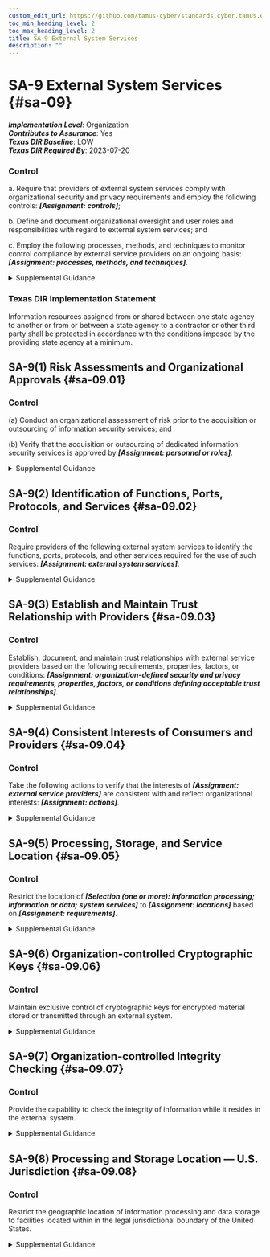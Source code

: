 ```yaml
---
custom_edit_url: https://github.com/tamus-cyber/standards.cyber.tamus.edu/tree/main/static/content/tamus.edu/TAMUS_profile.xml
toc_min_heading_level: 2
toc_max_heading_level: 2
title: SA-9 External System Services
description: ""
---
```


# SA-9 External System Services {#sa-09}

_**Implementation Level**_: Organization\
_**Contributes to Assurance**_: Yes\
_**Texas DIR Baseline**_: LOW\
_**Texas DIR Required By**_: 2023-07-20

### Control

a. Require that providers of external system services comply with organizational security and privacy requirements and employ the following controls: _**[Assignment: controls]**_;

b. Define and document organizational oversight and user roles and responsibilities with regard to external system services; and

c. Employ the following processes, methods, and techniques to monitor control compliance by external service providers on an ongoing basis: _**[Assignment: processes, methods, and techniques]**_.

<details>
  <summary>Supplemental Guidance</summary>

a. Require that providers of external system services comply with organizational security and privacy requirements and employ the following controls: _**[Assignment: controls]**_;

b. Define and document organizational oversight and user roles and responsibilities with regard to external system services; and

c. Employ the following processes, methods, and techniques to monitor control compliance by external service providers on an ongoing basis: _**[Assignment: processes, methods, and techniques]**_.

</details>

### Texas DIR Implementation Statement

Information resources assigned from or shared between one state agency to another or from or between a state agency to a contractor or other third party shall be protected in accordance with the conditions imposed by the providing state agency at a minimum.

## SA-9(1) Risk Assessments and Organizational Approvals {#sa-09.01}

### Control

(a) Conduct an organizational assessment of risk prior to the acquisition or outsourcing of information security services; and

(b) Verify that the acquisition or outsourcing of dedicated information security services is approved by _**[Assignment: personnel or roles]**_.

<details>
  <summary>Supplemental Guidance</summary>

(a) Conduct an organizational assessment of risk prior to the acquisition or outsourcing of information security services; and

(b) Verify that the acquisition or outsourcing of dedicated information security services is approved by _**[Assignment: personnel or roles]**_.

</details>

## SA-9(2) Identification of Functions, Ports, Protocols, and Services {#sa-09.02}

### Control

Require providers of the following external system services to identify the functions, ports, protocols, and other services required for the use of such services: _**[Assignment: external system services]**_.

<details>
  <summary>Supplemental Guidance</summary>

Require providers of the following external system services to identify the functions, ports, protocols, and other services required for the use of such services: _**[Assignment: external system services]**_.

</details>

## SA-9(3) Establish and Maintain Trust Relationship with Providers {#sa-09.03}

### Control

Establish, document, and maintain trust relationships with external service providers based on the following requirements, properties, factors, or conditions: _**[Assignment: organization-defined security and privacy requirements, properties, factors, or conditions defining acceptable trust relationships]**_.

<details>
  <summary>Supplemental Guidance</summary>

Establish, document, and maintain trust relationships with external service providers based on the following requirements, properties, factors, or conditions: _**[Assignment: organization-defined security and privacy requirements, properties, factors, or conditions defining acceptable trust relationships]**_.

</details>

## SA-9(4) Consistent Interests of Consumers and Providers {#sa-09.04}

### Control

Take the following actions to verify that the interests of _**[Assignment: external service providers]**_ are consistent with and reflect organizational interests: _**[Assignment: actions]**_.

<details>
  <summary>Supplemental Guidance</summary>

Take the following actions to verify that the interests of _**[Assignment: external service providers]**_ are consistent with and reflect organizational interests: _**[Assignment: actions]**_.

</details>

## SA-9(5) Processing, Storage, and Service Location {#sa-09.05}

### Control

Restrict the location of _**[Selection (one or more): information processing; information or data; system services]**_ to _**[Assignment: locations]**_ based on _**[Assignment: requirements]**_.

<details>
  <summary>Supplemental Guidance</summary>

Restrict the location of _**[Selection (one or more): information processing; information or data; system services]**_ to _**[Assignment: locations]**_ based on _**[Assignment: requirements]**_.

</details>

## SA-9(6) Organization-controlled Cryptographic Keys {#sa-09.06}

### Control

Maintain exclusive control of cryptographic keys for encrypted material stored or transmitted through an external system.

<details>
  <summary>Supplemental Guidance</summary>

Maintain exclusive control of cryptographic keys for encrypted material stored or transmitted through an external system.

</details>

## SA-9(7) Organization-controlled Integrity Checking {#sa-09.07}

### Control

Provide the capability to check the integrity of information while it resides in the external system.

<details>
  <summary>Supplemental Guidance</summary>

Provide the capability to check the integrity of information while it resides in the external system.

</details>

## SA-9(8) Processing and Storage Location — U.S. Jurisdiction {#sa-09.08}

### Control

Restrict the geographic location of information processing and data storage to facilities located within in the legal jurisdictional boundary of the United States.

<details>
  <summary>Supplemental Guidance</summary>

Restrict the geographic location of information processing and data storage to facilities located within in the legal jurisdictional boundary of the United States.

</details>

